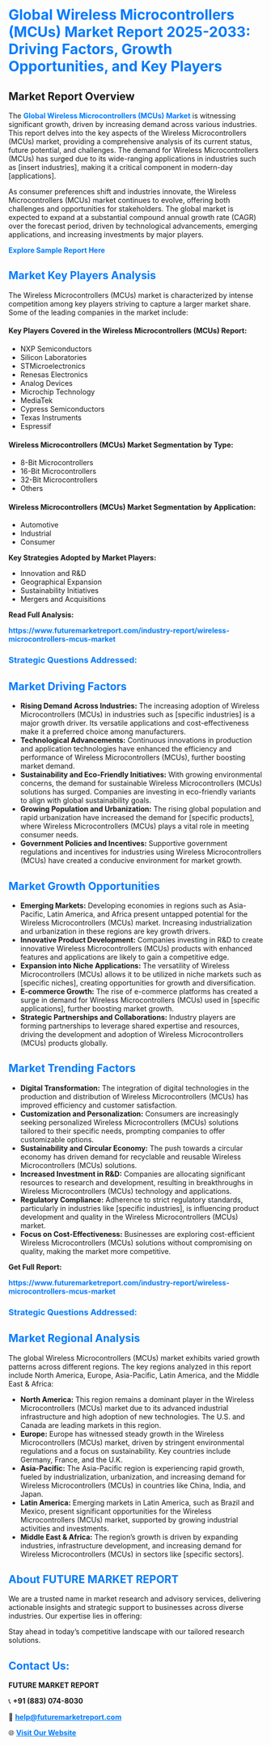 <h1 style="color: #007BFF;">Global Wireless Microcontrollers (MCUs) Market Report 2025-2033: Driving Factors, Growth Opportunities, and Key Players</h1>

<section id="overview">
<h2>Market Report Overview</h2>
<p>The <a href="https://www.futuremarketreport.com/industry-report/wireless-microcontrollers-mcus-market" style="color: #007BFF; text-decoration: none;"><strong>Global Wireless Microcontrollers (MCUs) Market</strong></a> is witnessing significant growth, driven by increasing demand across various industries. This report delves into the key aspects of the Wireless Microcontrollers (MCUs) market, providing a comprehensive analysis of its current status, future potential, and challenges. The demand for Wireless Microcontrollers (MCUs) has surged due to its wide-ranging applications in industries such as [insert industries], making it a critical component in modern-day [applications].</p>
<p>As consumer preferences shift and industries innovate, the Wireless Microcontrollers (MCUs) market continues to evolve, offering both challenges and opportunities for stakeholders. The global market is expected to expand at a substantial compound annual growth rate (CAGR) over the forecast period, driven by technological advancements, emerging applications, and increasing investments by major players.</p>
</section>

<section id="overview">
<p><a href="https://www.futuremarketreport.com/request-sample/reportId=75163" style="color: #007BFF; text-decoration: none;"><strong>Explore Sample Report Here</strong></a></p>
</section>

<section id="key-players">
<h2 style="color: #007BFF;">Market Key Players Analysis</h2>
<p>The Wireless Microcontrollers (MCUs) market is characterized by intense competition among key players striving to capture a larger market share. Some of the leading companies in the market include:</p>
<h4>Key Players Covered in the Wireless Microcontrollers (MCUs) Report:</h4>
<ul><li>NXP Semiconductors</li><li>Silicon Laboratories</li><li>STMicroelectronics</li><li>Renesas Electronics</li><li>Analog Devices</li><li>Microchip Technology</li><li>MediaTek</li><li>Cypress Semiconductors</li><li>Texas Instruments</li><li>Espressif</li></ul>
<h4>Wireless Microcontrollers (MCUs) Market Segmentation by Type:</h4>
<ul><li>8-Bit Microcontrollers</li><li>16-Bit Microcontrollers</li><li>32-Bit Microcontrollers</li><li>Others</li></ul>

<h4>Wireless Microcontrollers (MCUs) Market Segmentation by Application:</h4>
<ul><li>Automotive</li><li>Industrial</li><li>Consumer</li></ul>
<p><strong>Key Strategies Adopted by Market Players:</strong></p>
<ul>
<li>Innovation and R&D</li>
<li>Geographical Expansion</li>
<li>Sustainability Initiatives</li>
<li>Mergers and Acquisitions</li>
</ul>
</section>

<section>
<p><strong>Read Full Analysis: </strong></p><a href="https://www.futuremarketreport.com/industry-report/wireless-microcontrollers-mcus-market" style="color: #007BFF; text-decoration: none;"><strong>https://www.futuremarketreport.com/industry-report/wireless-microcontrollers-mcus-market</strong></a>
<h3 style="color: #007BFF;">Strategic Questions Addressed:</h3>
</section>

<section id="driving-factors">
<h2 style="color: #007BFF;">Market Driving Factors</h2>
<ul>
<li><strong>Rising Demand Across Industries:</strong> The increasing adoption of Wireless Microcontrollers (MCUs) in industries such as [specific industries] is a major growth driver. Its versatile applications and cost-effectiveness make it a preferred choice among manufacturers.</li>
<li><strong>Technological Advancements:</strong> Continuous innovations in production and application technologies have enhanced the efficiency and performance of Wireless Microcontrollers (MCUs), further boosting market demand.</li>
<li><strong>Sustainability and Eco-Friendly Initiatives:</strong> With growing environmental concerns, the demand for sustainable Wireless Microcontrollers (MCUs) solutions has surged. Companies are investing in eco-friendly variants to align with global sustainability goals.</li>
<li><strong>Growing Population and Urbanization:</strong> The rising global population and rapid urbanization have increased the demand for [specific products], where Wireless Microcontrollers (MCUs) plays a vital role in meeting consumer needs.</li>
<li><strong>Government Policies and Incentives:</strong> Supportive government regulations and incentives for industries using Wireless Microcontrollers (MCUs) have created a conducive environment for market growth.</li>
</ul>
</section>

<section id="growth-opportunities">
<h2 style="color: #007BFF;">Market Growth Opportunities</h2>
<ul>
<li><strong>Emerging Markets:</strong> Developing economies in regions such as Asia-Pacific, Latin America, and Africa present untapped potential for the Wireless Microcontrollers (MCUs) market. Increasing industrialization and urbanization in these regions are key growth drivers.</li>
<li><strong>Innovative Product Development:</strong> Companies investing in R&D to create innovative Wireless Microcontrollers (MCUs) products with enhanced features and applications are likely to gain a competitive edge.</li>
<li><strong>Expansion into Niche Applications:</strong> The versatility of Wireless Microcontrollers (MCUs) allows it to be utilized in niche markets such as [specific niches], creating opportunities for growth and diversification.</li>
<li><strong>E-commerce Growth:</strong> The rise of e-commerce platforms has created a surge in demand for Wireless Microcontrollers (MCUs) used in [specific applications], further boosting market growth.</li>
<li><strong>Strategic Partnerships and Collaborations:</strong> Industry players are forming partnerships to leverage shared expertise and resources, driving the development and adoption of Wireless Microcontrollers (MCUs) products globally.</li>
</ul>
</section>

<section id="trending-factors">
<h2 style="color: #007BFF;">Market Trending Factors</h2>
<ul>
<li><strong>Digital Transformation:</strong> The integration of digital technologies in the production and distribution of Wireless Microcontrollers (MCUs) has improved efficiency and customer satisfaction.</li>
<li><strong>Customization and Personalization:</strong> Consumers are increasingly seeking personalized Wireless Microcontrollers (MCUs) solutions tailored to their specific needs, prompting companies to offer customizable options.</li>
<li><strong>Sustainability and Circular Economy:</strong> The push towards a circular economy has driven demand for recyclable and reusable Wireless Microcontrollers (MCUs) solutions.</li>
<li><strong>Increased Investment in R&D:</strong> Companies are allocating significant resources to research and development, resulting in breakthroughs in Wireless Microcontrollers (MCUs) technology and applications.</li>
<li><strong>Regulatory Compliance:</strong> Adherence to strict regulatory standards, particularly in industries like [specific industries], is influencing product development and quality in the Wireless Microcontrollers (MCUs) market.</li>
<li><strong>Focus on Cost-Effectiveness:</strong> Businesses are exploring cost-efficient Wireless Microcontrollers (MCUs) solutions without compromising on quality, making the market more competitive.</li>
</ul>
</section>

<section>
<p><strong>Get Full Report: </strong></p><a href="https://www.futuremarketreport.com/industry-report/wireless-microcontrollers-mcus-market" style="color: #007BFF; text-decoration: none;"><strong>https://www.futuremarketreport.com/industry-report/wireless-microcontrollers-mcus-market</strong></a>
<h3 style="color: #007BFF;">Strategic Questions Addressed:</h3>
</section>


<section id="regional-analysis">
<h2 style="color: #007BFF;">Market Regional Analysis</h2>
<p>The global Wireless Microcontrollers (MCUs) market exhibits varied growth patterns across different regions. The key regions analyzed in this report include North America, Europe, Asia-Pacific, Latin America, and the Middle East & Africa:</p>
<ul>
<li><strong>North America:</strong> This region remains a dominant player in the Wireless Microcontrollers (MCUs) market due to its advanced industrial infrastructure and high adoption of new technologies. The U.S. and Canada are leading markets in this region.</li>
<li><strong>Europe:</strong> Europe has witnessed steady growth in the Wireless Microcontrollers (MCUs) market, driven by stringent environmental regulations and a focus on sustainability. Key countries include Germany, France, and the U.K.</li>
<li><strong>Asia-Pacific:</strong> The Asia-Pacific region is experiencing rapid growth, fueled by industrialization, urbanization, and increasing demand for Wireless Microcontrollers (MCUs) in countries like China, India, and Japan.</li>
<li><strong>Latin America:</strong> Emerging markets in Latin America, such as Brazil and Mexico, present significant opportunities for the Wireless Microcontrollers (MCUs) market, supported by growing industrial activities and investments.</li>
<li><strong>Middle East & Africa:</strong> The region’s growth is driven by expanding industries, infrastructure development, and increasing demand for Wireless Microcontrollers (MCUs) in sectors like [specific sectors].</li>
</ul>
</section>

<footer>
<h2 style="color: #007BFF;">About FUTURE MARKET REPORT</h2>
<p>We are a trusted name in market research and advisory services, delivering actionable insights and strategic support to businesses across diverse industries. Our expertise lies in offering:</p>

<p>Stay ahead in today’s competitive landscape with our tailored research solutions.</p>

<h2 style="color: #007BFF;">Contact Us:</h2>
<p><strong>FUTURE MARKET REPORT</strong></p>
<p>📞 <strong>+91 (883) 074-8030</strong></p>
<p>📧 <strong><a href="mailto:help@futuremarketreport.com" style="color: #007BFF;">help@futuremarketreport.com</a></strong></p>
<p>🌐 <strong><a href="https://www.futuremarketreport.com/" style="color: #007BFF;">Visit Our Website</a></strong></p>
</footer>